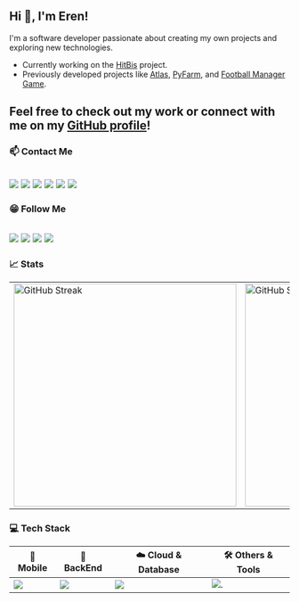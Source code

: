 ## Hi 👋, I'm Eren!

I'm a software developer passionate about creating my own projects and exploring new technologies.
- Currently working on the [HitBis](https://github.com/ErenElagz/HitBis) project.
- Previously developed projects like [Atlas](https://github.com/ErenElagz/Atlas), [PyFarm](https://github.com/ErenElagz/PyFarm), and [Football Manager Game](https://github.com/ErenElagz/Football-Manager-Game).

Feel free to check out my work or connect with me on my [GitHub profile](https://github.com/ErenElagz)!
---

### 📫 Contact Me
[![](https://github.com/user-attachments/assets/04c0db58-ee12-4ba1-881d-28931b6ac1f3)](https://www.erenelagz.com)
[![](https://github.com/user-attachments/assets/bffcecb9-f76a-40f3-8649-d3ef9a0e67a8)](mailto:erenelagz@gmail.com)
[![](https://github.com/user-attachments/assets/186b5d40-723b-474b-9e05-0d67016c24bf)](https://twitter.com/erenelagz)
[![](https://github.com/user-attachments/assets/0b46fb45-a655-4476-b4f0-d45db74a3cc6)](https://www.linkedin.com/in/erenelagz)
[![](https://github.com/user-attachments/assets/f5776de2-7387-4373-b9c0-8fbd9edd05e2)](https://www.instagram.com/erenelagz)
[![](https://github.com/user-attachments/assets/885f5f3c-8d95-4663-95d0-f69766934e27)](https://discordapp.com/users/erenelagz)
---
### 😁 Follow Me
[![](https://github.com/user-attachments/assets/b467400f-064c-424a-8b61-396b5cb22fb4)](https://behance.net/ErenElagz)
[![](https://github.com/user-attachments/assets/d14ef42e-67c9-47fa-89c9-4bdfb9ce0f03)](https://dribbble.com/ErenElagz)
[![](https://github.com/user-attachments/assets/820d12e2-799f-4f53-aa31-f7c53aecbc5e)](https://www.youtube.com/@erenelagz)
[![](https://github.com/user-attachments/assets/2e2a1d90-d762-4c54-a98d-c87a7d2928c9)](https://medium.com/@ErenElagz)
---
### 📈 Stats
<table>
  <tr>
    <td>
      <img src="https://streak-stats.demolab.com?user=erenelagz&theme=github-dark&hide_border=true" alt="GitHub Streak" width="400" />
    <td>
      <img src="https://github-readme-stats.vercel.app/api?username=erenelagz&show_icons=true&theme=dark&title_color=ffffff&text_color=ffffff&bg_color=0d1117&hide_border=true&locale=en" alt="GitHub Stats" width="400" />
    </td>
  </tr>
</table>

### 💻 Tech Stack
| 📱 Mobile | 🧱 BackEnd |  ☁️ Cloud & Database | 🛠️ Others & Tools |
|-----------------------|----------------------------|------------------------|----------------------------------------------------------------------|
| [![](https://skillicons.dev/icons?i=react,androidstudio)](https://github.com/erenelagz) | [![](https://skillicons.dev/icons?i=nodejs,express,nginx)](https://skillicons.dev) | [![](https://skillicons.dev/icons?i=aws,gcp,mongodb,sqlite)](https://skillicons.dev) | ![.](https://skillicons.dev/icons?i=figma,blender,firebase,wordpress,electron,tensorflow,arduino) |


